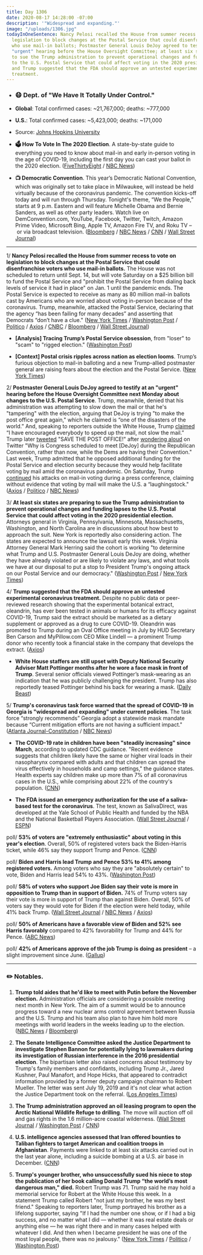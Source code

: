 ```yaml
---
title: Day 1306
date: 2020-08-17 14:28:00 -07:00
description: '"Widespread and expanding."'
image: "/uploads/1306.jpg"
todayInOneSentence: Nancy Pelosi recalled the House from summer recess to vote on
  legislation to block changes at the Postal Service that could disenfranchise voters
  who use mail-in ballots; Postmaster General Louis DeJoy agreed to testify at an
  "urgent" hearing before the House Oversight Committee; at least six states are preparing
  to sue the Trump administration to prevent operational changes and funding lapses
  to the U.S. Postal Service that could affect voting in the 2020 presidential election;
  and Trump suggested that the FDA should approve an untested experimental coronavirus
  treatment.
---
```


* ### 😷 Dept. of "We Have It Totally Under Control."

* **Global**: Total confirmed cases: \~21,767,000; deaths: \~777,000

* **U.S.**: Total confirmed cases: \~5,423,000; deaths: \~171,000

* Source: [Johns Hopkins University](https://coronavirus.jhu.edu/map.html)

* **🗳 How To Vote In The 2020 Election**. A state-by-state guide to everything you need to know about mail-in and early in-person voting in the age of COVID-19, including the first day you can cast your ballot in the 2020 election. ([FiveThirtyEight](https://projects.fivethirtyeight.com/how-to-vote-2020/) / [NBC News](https://www.nbcnews.com/specials/plan-your-vote-state-by-state-guide-voting-by-mail-early-in-person-voting-election/index.html?cid=bc_npd_nn_ms_np-1_200816))

* **📺 Democratic Convention**. This year’s Democratic National Convention, which was originally set to take place in Milwaukee, will instead be held virtually because of the coronavirus pandemic. The convention kicks-off today and will run through Thursday. Tonight's theme, “We the People,” starts at 9 p.m. Eastern and will feature Michelle Obama and Bernie Sanders, as well as other party leaders. Watch live on DemConvention.com, YouTube, Facebook, Twitter, Twitch, Amazon Prime Video, Microsoft Bing, Apple TV, Amazon Fire TV, and Roku TV – or via broadcast television. ([Bloomberg](https://www.bloomberg.com/news/articles/2020-08-17/a-viewers-guide-to-the-democratic-national-convention-monday?srnd=premium&sref=MIBMEEoj) / [NBC News](https://www.nbcnews.com/politics/2020-election/democratic-national-convention-5-things-watch-night-1-n1236899) / [CNN](https://www.cnn.com/politics/live-news/dnc-2020-day-1/index.html) / [Wall Street Journal](https://www.wsj.com/articles/dnc-2020-schedule-speakers-how-to-watch-11597632353))

---

1/ **Nancy Pelosi recalled the House from summer recess to vote on legislation to block changes at the Postal Service that could disenfranchise voters who use mail-in ballots.** The House was not scheduled to return until Sept. 14, but will vote Saturday on a $25 billion bill to fund the Postal Service and "prohibit the Postal Service from dialing back levels of service it had in place" on Jan. 1 until the pandemic ends. The Postal Service is expected to receive as many as 80 million mail-in ballots cast by Americans who are worried about voting in-person because of the coronavirus. Trump, meanwhile, attacked the Postal Service, declaring that the agency “has been failing for many decades” and asserting that Democrats “don’t have a clue." ([New York Times](https://www.nytimes.com/2020/08/16/us/politics/coronavirus-postal-service-stimulus-bill.html) / [Washington Post](https://www.washingtonpost.com/business/2020/08/16/postal-service-mail-democrats-hearing-dejoy/) / [Politico](https://www.politico.com/news/2020/08/17/house-vote-on-postal-service-funding-397081) / [Axios](https://www.axios.com/pelosi-house-postal-service-bbce98bd-6fe5-4640-995d-6061d4767940.html) / [CNBC](https://www.cnbc.com/2020/08/16/democrats-call-for-postal-chief-to-testify-before-congress.html) / [Bloomberg](https://www.bloomberg.com/news/articles/2020-08-17/house-to-vote-on-25-billion-to-aid-post-office-bar-cutbacks?srnd=premium) / [Wall Street Journal](https://www.wsj.com/articles/house-democrats-set-vote-on-bill-to-bolster-usps-11597690514?mod=hp_lead_pos3))

* **\[Analysis\] Tracing Trump’s Postal Service obsession**, from "loser" to "scam" to "rigged election." ([Washington Post](https://www.washingtonpost.com/politics/trump-post-office-mail-vote/2020/08/15/27a2ffd4-de5f-11ea-809e-b8be57ba616e_story.html))

* **\[Context\] Postal crisis ripples across nation as election looms**. Trump’s furious objection to mail-in balloting and a new Trump-allied postmaster general are raising fears about the election and the Postal Service. ([New York Times](https://www.nytimes.com/2020/08/15/us/post-office-vote-by-mail.html))

2/ **Postmaster General Louis DeJoy agreed to testify at an "urgent" hearing before the House Oversight Committee next Monday about changes to the U.S. Postal Service**. Trump, meanwhile, denied that his administration was attempting to slow down the mail or that he's "tampering" with the election, arguing that DeJoy is trying "to make the post office great again," which he claimed is “one of the disasters of the world.” And, speaking to reporters outside the White House, Trump [claimed](https://www.politico.com/news/2020/08/17/mail-in-voting-trump-postal-service-397009) “I have encouraged everybody to speed up the mail, not slow the mail.” Trump later [tweeted](https://twitter.com/realDonaldTrump/status/1295454897689604097) "SAVE THE POST OFFICE!" after [wondering aloud](https://twitter.com/realDonaldTrump/status/1295454264412667904) on Twitter "Why is Congress scheduled to meet \[DeJoy\] during the Republican Convention, rather than now, while the Dems are having their Convention." Last week, Trump admitted that he opposed additional funding for the Postal Service and election security because they would help facilitate voting by mail amid the coronavirus pandemic. On Saturday, Trump [continued](https://www.axios.com/trump-postmaster-general-usps-mail-ballots-dd32964a-ee48-4f62-9f44-f1d213f2b66a.html) his attacks on mail-in voting during a press conference, claiming without evidence that voting by mail will make the U.S. a “laughingstock." ([Axios](https://www.axios.com/postmaster-general-testify-house-oversight-557db83b-c9fa-4532-9b9e-01f53e9a724b.html) / [Politico](https://www.politico.com/news/2020/08/17/dejoy-testify-congress-postal-service-397082) / [NBC News](https://www.nbcnews.com/politics/2020-election/trump-denies-delaying-mail-usps-head-slated-testify-congress-n1236974))

3/ **At least six states are preparing to sue the Trump administration to prevent operational changes and funding lapses to the U.S. Postal Service that could affect voting in the 2020 presidential election.** Attorneys general in Virginia, Pennsylvania, Minnesota, Massachusetts, Washington, and North Carolina are in discussions about how best to approach the suit. New York is reportedly also considering action. The states are expected to announce the lawsuit early this week. Virginia Attorney General Mark Herring said the cohort is working "to determine what Trump and U.S. Postmaster General Louis DeJoy are doing, whether they have already violated or are likely to violate any laws, and what tools we have at our disposal to put a stop to President Trump's ongoing attack on our Postal Service and our democracy." ([Washington Post](https://www.washingtonpost.com/politics/state-officials-rush-to-shore-up-confidence-in-nov-3-election-as-voters-express-new-fears-about-mail-voting/2020/08/16/3d511144-df23-11ea-b205-ff838e15a9a6_story.html?hpid=hp_hp-top-table-high_trumpvote-339pm%3Ahomepage%2Fstory-ans) / [New York Times](https://www.nytimes.com/2020/08/16/us/politics/coronavirus-postal-service-stimulus-bill.html))

4/ **Trump suggested that the FDA should approve an untested experimental coronavirus treatment.** Despite no public data or peer-reviewed research showing that the experimental botanical extract, oleandrin, has ever been tested in animals or humans for its efficacy against COVID-19, Trump said the extract should be marketed as a dietary supplement or approved as a drug to cure COVID-19. Oleandrin was promoted to Trump during an Oval Office meeting in July by HUD Secretary Ben Carson and MyPillow.com CEO Mike Lindell — a prominent Trump donor who recently took a financial stake in the company that develops the extract. ([Axios](https://www.axios.com/trump-covid-oleandrin-9896f570-6cd8-4919-af3a-65ebad113d41.html))

* **White House staffers are still upset with Deputy National Security Adviser Matt Pottinger months after he wore a face mask in front of Trump**. Several senior officials viewed Pottinger’s mask-wearing as an indication that he was publicly challenging the president. Trump has also reportedly teased Pottinger behind his back for wearing a mask. ([Daily Beast](https://www.thedailybeast.com/white-house-staffers-pissed-at-a-top-national-security-aide-for-wearing-a-mask-in-front-of-them))

5/ **Trump's coronavirus task force warned that the spread of COVID-19 in Georgia is "widespread and expanding" under current policies**. The task force “strongly recommends” Georgia adopt a statewide mask mandate because “Current mitigation efforts are not having a sufficient impact." ([Atlanta Journal-Constitution](https://www.ajc.com/news/white-house-warns-of-widespread-and-expanding-viral-spread-in-georgia/5DEVU3BSCZAIHCSI3A3KTTGGIY/) / [NBC News](https://www.nbcnews.com/news/us-news/coronavirus-spread-georgia-widespread-expanding-says-report-leaked-wh-warning-n1236866))

* **The COVID-19 rate in children have been "steadily increasing" since March**, according to updated CDC guidance. "Recent evidence suggests that children likely have the same or higher viral loads in their nasopharynx compared with adults and that children can spread the virus effectively in households and camp settings," the guidance states. Health experts say children make up more than 7% of all coronavirus cases in the U.S., while comprising about 22% of the country's population. ([CNN](https://www.cnn.com/2020/08/15/health/us-coronavirus-saturday/))

* **The FDA issued an emergency authorization for the use of a saliva-based test for the coronavirus**. The test, known as SalivaDirect, was developed at the Yale School of Public Health and funded by the NBA and the National Basketball Players Association. ([Wall Street Journal](https://www.wsj.com/articles/the-fda-authorizes-a-cheap-fast-saliva-testand-the-nba-is-involved-11597508654) / [ESPN](https://www.espn.com/nba/story/_/id/29667299/fda-allowing-saliva-based-test-funded-nba))

poll/ **53% of voters are "extremely enthusiastic" about voting in this year's election**. Overall, 50% of registered voters back the Biden-Harris ticket, while 46% say they support Trump and Pence. ([CNN](https://www.cnn.com/2020/08/16/politics/cnn-poll-biden-trump-august/index.html))

poll/ **Biden and Harris lead Trump and Pence 53% to 41% among registered voters.** Among voters who say they are "absolutely certain" to vote, Biden and Harris lead 54% to 43%. ([Washington Post](https://www.washingtonpost.com/politics/post-abc-poll-shows-biden-harris-hold-double-digit-lead-over-trump-pence/2020/08/16/d5c9c312-dfe6-11ea-8dd2-d07812bf00f7_story.html))

poll/ **58% of voters who support Joe Biden say their vote is more in opposition to Trump than in support of Biden.** 74% of Trump voters say their vote is more in support of Trump than against Biden. Overall, 50% of voters say they would vote for Biden if the election were held today, while 41% back Trump. ([Wall Street Journal](https://www.wsj.com/articles/biden-leads-trump-50-to-41-in-poll-ahead-of-party-conventions-11597582800?mod=djemalertNEWS) / [NBC News](https://www.nbcnews.com/politics/meet-the-press/trump-still-has-50-percent-problem-nbc-news-wsj-poll-n1236916) / [Axios](https://www.axios.com/biden-trump-poll-against-3afb9853-427c-4c85-8673-ed64d6a0a5f5.html))

poll/ **50% of Americans have a favorable view of Biden and 52% see Harris favorably** compared to 42% favorability for Trump and 44% for Pence. ([ABC News](https://abcnews.go.com/PollingUnit/election-advantage-stays-biden-enthusiasm-deficit-eases-remains/story?id=72356854))

poll/ **42% of Americans approve of the job Trump is doing as president** – a slight improvement since June. ([Gallup](https://news.gallup.com/poll/317477/trump-job-approval-below-seven-key-issues.aspx))

---

### ✏️ Notables.

1. **Trump told aides that he'd like to meet with Putin before the November election.** Administration officials are considering a possible meeting next month in New York. The aim of a summit would be to announce progress toward a new nuclear arms control agreement between Russia and the U.S. Trump and his team also plan to have him hold more meetings with world leaders in the weeks leading up to the election. ([NBC News](https://www.nbcnews.com/politics/national-security/trump-eyes-putin-meeting-november-election-say-four-people-familiar-n1236861) / [Bloomberg](https://www.bloomberg.com/news/articles/2020-08-16/trump-eyes-putin-meeting-before-november-election-nbc-reports?sref=MIBMEEoj))

2. **The Senate Intelligence Committee asked the Justice Department to investigate Stephen Bannon for potentially lying to lawmakers during its investigation of Russian interference in the 2016 presidential election**. The bipartisan letter also raised concerns about testimony by Trump's family members and confidants, including Trump Jr., Jared Kushner, Paul Manafort, and Hope Hicks, that appeared to contradict information provided by a former deputy campaign chairman to Robert Mueller. The letter was sent July 19, 2019 and it's not clear what action the Justice Department took on the referral. ([Los Angeles Times](https://www.latimes.com/politics/story/2020-08-14/senate-committee-sought-investigation-of-bannon-raised-concerns-about-trump-family-testimony))

3. **The Trump administration approved an oil leasing program to open the Arctic National Wildlife Refuge to drilling**. The move will auction off oil and gas rights in the 1.6 million-acre coastal wilderness. ([Wall Street Journal](https://www.wsj.com/articles/interior-secretary-to-approve-oil-drilling-in-alaska-s-arctic-refuge-11597667400) / [Washington Post](https://www.washingtonpost.com/climate-environment/2020/08/17/trump-drilling-arctic-national-wildlife-refuge-alaska/) / [CNN](https://www.cnn.com/2020/08/17/politics/trump-arctic-wildlife-drilling/index.html))

4. **U.S. intelligence agencies assessed that Iran offered bounties to Taliban fighters to target American and coalition troops in Afghanistan**. Payments were linked to at least six attacks carried out in the last year alone, including a suicide bombing at a U.S. air base in December. ([CNN](https://www.cnn.com/2020/08/17/politics/iran-taliban-bounties-us-intelligence/index.html))

5. **Trump's younger brother, who unsuccessfully sued his niece to stop the publication of her book calling Donald Trump “the world’s most dangerous man," died.** Robert Trump was 71. Trump said he may hold a memorial service for Robert at the White House this week. In a statement Trump called Robert "not just my brother, he was my best friend." Speaking to reporters later, Trump portrayed his brother as a lifelong supporter, saying "If I had the number one show, or if I had a big success, and no matter what I did — whether it was real estate deals or anything else — he was right there and in many cases helped with whatever I did. And then when I became president he was one of the most loyal people, there was no jealousy." ([New York Times](https://www.nytimes.com/2020/08/15/us/politics/robert-s-trump-dead.html) / [Politico](https://www.politico.com/news/2020/08/17/robert-trump-funeral-white-house-397004) / [Washington Post](https://www.washingtonpost.com/local/obituaries/robert-trump-younger-brother-of-president-trump-who-filed-lawsuit-against-niece-dies-at-71/2020/08/15/6ec0f102-de62-11ea-8051-d5f887d73381_story.html))